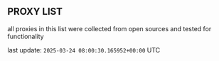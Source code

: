 ## PROXY LIST

all proxies in this list were collected from open sources and tested for functionality

last update: `2025-03-24 08:00:30.165952+00:00` UTC
